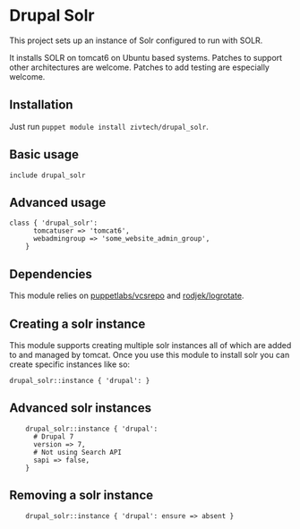 # Drupal Solr

This project sets up an instance of Solr configured to run with SOLR.

It installs SOLR on tomcat6 on Ubuntu based systems. Patches to support other
architectures are welcome.  Patches to add testing are especially welcome.

## Installation

Just run `puppet module install zivtech/drupal_solr`.

## Basic usage

```` puppet
include drupal_solr
````

## Advanced usage

```` puppet
class { 'drupal_solr':
      tomcatuser => 'tomcat6',
      webadmingroup => 'some_website_admin_group',
    }
````

## Dependencies

This module relies on
 [puppetlabs/vcsrepo](https://forge.puppetlabs.com/puppetlabs/vcsrepo) and [rodjek/logrotate](https://github.com/rodjek/puppet-logrotate).

## Creating a solr instance

This module supports creating multiple solr instances all of which are added to
and managed by tomcat.  Once you use this module to install solr you can create
specific instances like so:

```` puppet
drupal_solr::instance { 'drupal': }
````

## Advanced solr instances

```` puppet
    drupal_solr::instance { 'drupal':
      # Drupal 7
      version => 7,
      # Not using Search API
      sapi => false,
    }
````

## Removing a solr instance

```` puppet
    drupal_solr::instance { 'drupal': ensure => absent }
````
